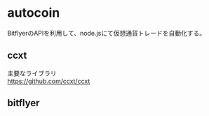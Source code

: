 # autocoin

BitflyerのAPIを利用して、node.jsにて仮想通貨トレードを自動化する。


## ccxt
主要なライブラリ  
https://github.com/ccxt/ccxt

## bitflyer
